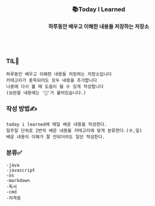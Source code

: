 
</br>
</br>
<div align="center">
<h3>📚Today I Learned</h3>
<h4>하루동안 배우고 이해한 내용들 저장하는 저장소</h4>
</div>
</br>
</br>

### TIL🧠
	하루동안 배우고 이해한 내용들 저장하는 저장소입니다
	카테고리가 중독되어도 모두 내용을 추가합니다
	나중에 다시 볼 때 도움이 될 수 있게 작성합니다
    (보완할 내용에는 '🚧'가 붙어있습니다.)
    
### 작성 방법✍️
    today i learned에 매일 배운 내용을 작성한다.
    일주일 단위로 2번씩 배운 내용을 카테고리에 맞게 분류한다.(수,일)
    배운 내용이 이해가 잘 안되더라도 일단 작성한다.
### 분류✅
    -java
	-javascript
    -os
    -markdown
    -독서
    -cmd
    -자격증
    
